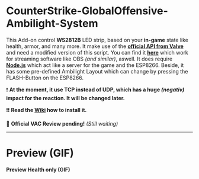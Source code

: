 # CounterStrike-GlobalOffensive-Ambilight-System
This Add-on control **WS2812B** LED strip, based on your **in-game** state like health, armor, and many more. It make use of the **[official API from Valve](https://developer.valvesoftware.com/wiki/Counter-Strike:_Global_Offensive_Game_State_Integration#Sample_HTTP_POST_Endpoint_Server)** and need a modified version of this script. You can find it **[here](https://github.com/TheAmadeus25/CounterStrike-GlobalOffensive-LiveStat-for-OBS-Studio)** which work for streaming software like OBS *(and similar)*, aswell. It does require **[Node.js](https://nodejs.org/en/download/)** which act like a server for the game and the ESP8266. Beside, it has some pre-defined Ambilight Layout which can change by pressing the FLASH-Button on the ESP8266.

❗ **At the moment, it use TCP instead of UDP, which has a huge *(negativ)* impact for the reaction. It will be changed later.**

❗❗ **Read the [Wiki]() how to install it.**

💬 **Official VAC Review pending!** *(Still waiting)*

****
# Preview (GIF)

**Preview Health only (GIF)**
